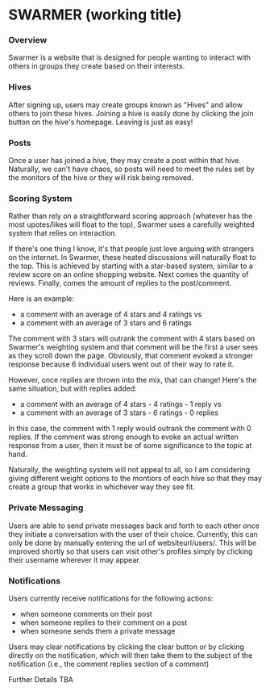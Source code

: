 # SWARMER (working title)

### Overview
Swarmer is a website that is designed for people wanting to interact with others in groups they create based on their interests.

### Hives
After signing up, users may create groups known as "Hives" and allow others to join these hives. Joining a hive is easily done by clicking the join button on the hive's homepage. Leaving is just as easy!

### Posts
Once a user has joined a hive, they may create a post within that hive. Naturally, we can't have chaos, so posts will need to meet the rules set by the monitors of the hive or they will risk being removed.

### Scoring System
Rather than rely on a straightforward scoring approach (whatever has the most upotes/likes will float to the top), Swarmer uses a carefully weighted system that relies on interaction.

If there's one thing I know, it's that people just love arguing with strangers on the internet. In Swarmer, these heated discussions will naturally float to the top. This is achieved by starting with a star-based system, similar to a review score on an online shopping website. Next comes the quantity of reviews. Finally, comes the amount of replies to the post/comment.

Here is an example:

* a comment with an average of 4 stars and 4 ratings
 vs
* a comment with an average of 3 stars and 6 ratings

The comment with 3 stars will outrank the comment with 4 stars based on Swarmer's weighting system and that comment will be the first a user sees as they scroll down the page. Obviously, that comment evoked a stronger response because 6 individual users went out of their way to rate it.

However, once replies are thrown into the mix, that can change! Here's the same situation, but with replies added:

* a comment with an average of 4 stars - 4 ratings - 1 reply
 vs
* a comment with an average of 3 stars - 6 ratings - 0 replies

In this case, the comment with 1 reply would outrank the comment with 0 replies. If the comment was strong enough to evoke an actual written response from a user, then it must be of some significance to the topic at hand.

Naturally, the weighting system will not appeal to all, so I am considering giving different weight options to the montiors of each hive so that they may create a group that works in whichever way they see fit.

### Private Messaging
Users are able to send private messages back and forth to each other once they initiate a conversation with the user of their choice. Currently, this can only be done by manually entering the url of websiteurl/users/<usernameHERE>. This will be improved shortly so that users can visit other's profiles simply by clicking their username wherever it may appear.

### Notifications
Users currently receive notifications for the following actions:

* when someone comments on their post
* when someone replies to their comment on a post
* when someone sends them a private message

Users may clear notifications by clicking the clear button or by clicking directly on the notification, which will then take them to the subject of the notification (i.e., the comment replies section of a comment)

Further Details TBA
